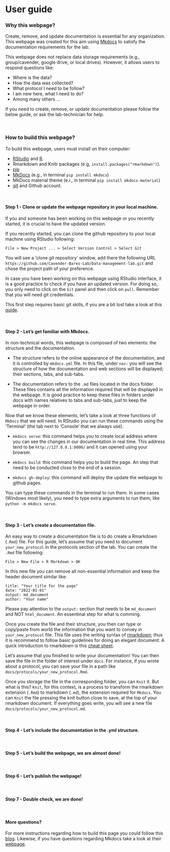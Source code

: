 # User guide

### Why this webpage?

Create, remove, and update documentation is essential for any
organization. This webpage was created for this aim using
[Mkdocs](https://www.mkdocs.org/) to satisfy the documentation
requirements for the lab.

This webpage does not replace data storage requirements (e.g.,
group/cavender, google drive, or local drives). However, it allows users
to respond questions like:

-   Where is the data?
-   How the data was collected?
-   What protocol I need to be follow?
-   I am new here, what I need to do?
-   Among many others …

If you need to create, remove, or update documentation please follow the
below guide, or ask the lab-technician for help.

<br>

### How to build this webpage?

To build this webpage, users must install on their computer:

-   [RStudio](https://www.rstudio.com/products/rstudio/download/) and
    [R](https://www.r-project.org/).
-   Rmarkdown and Knitr packages (e.g, `install.packages("rmarkdown")`).
-   [pip](https://pip.pypa.io/en/stable/cli/pip_install/)
-   [MkDocs](https://www.mkdocs.org/) (e.g., in terminal
    `pip install mkdocs`)
-   MkDocs material theme (e.i., in terminal
    `pip install mkdocs-material`)
-   [git](https://git-scm.com/downloads) and Github account.

<br>

#### Step 1 - Clone or update the webpage repository in your local machine.

If you and someone has been working on this webpage or you recently
started, it is crucial to have the updated version.

If you recently started, you can clone the github repository to your
local machine using RStudio following:

    File > New Project ... > Select Version Control > Select Git 

You will see a ‘clone git repository’ window, add there the following
URL `https://github.com/Cavender-Bares-Lab/Data-management-lab.git` and
chose the project path of your preference.

In case you have been working on this webpage using RStudio interface,
it is a good practice to check if you have an updated version. For doing
so, you only need to click on the `Git` panel and then click on `pull`.
Remember that you will need git credentials.

This first step requires basic git skills, if you are a bit lost take a
look at this
[guide](https://www.geo.uzh.ch/microsite/reproducible_research/post/rr-rstudio-git/).

<br>

#### Step 2 - Let’s get familiar with Mkdocs.

In non-technical words, this webpage is composed of two elements: the
structure and the documentation.

-   The structure refers to the online appearance of the documentation,
    and it is controlled by `mkdocs.yml` file. In this file, under
    `nav:` you will see the structure of how the documentation and web
    sections will be displayed; their sections, tabs, and sub-tabs.

-   The documentation refers to the `.md` files located in the docs
    folder. These files contains all the information required that will
    be displayed in the webpage. It is good practice to keep these files
    in folders under docs with names relatives to tabs and sub-tabs,
    just to keep the webpage in order.

Now that we know these elements, let’s take a look at three functions of
`MkDocs` that we will need. In RStudio you can run these commands using
the ‘Terminal’ (the tab next to ‘Console’ that we always use).

-   `mkdocs serve`: this command helps you to create local address where
    you can see the changes in our documentation in real time. This
    address tend to be `http://127.0.0.1:8000/` and it can opened using
    your browser.

-   `mkdocs build`: this command helps you to build the page. An step
    that need to be conducted close to the end of a session.

-   `mkdocs gh-deploy`: this command will deploy the update the webpage
    to github pages.

You can type these commands in the terminal to run them. In some cases
(Windows most likely), you need to type extra arguments to run them,
like `python -m mkdocs serve`.

<br>

#### Step 3 - Let’s create a documentation file.

An easy way to create a documentation file is to do create a Rmarkdown
(`.Rmd`) file. For this guide, let’s assume that you need to document
`your_new_protocol` in the protocols section of the lab. You can create
the `.Rmd` file following:

    File > New File > R Markdown > OK

In this new file you can remove all non-essential information and keep
the header document similar like:

    title: "Your title for the page"
    date: "2022-01-01"
    output: md_document
    author: "Your name"

Please pay attention to the `output:` section that needs to be
`md_document` and NOT `html_document`. An essentinal step for what is
comming.

Once you create the file and their structure, you then can type or
copy/paste from world the information that you want to convey in
`your_new_protocol` file. This file uses the writing syntax of
[rmarkdown](https://rmarkdown.rstudio.com/); thus it is recommend to
follow basic guidelines for doing an elegant document. A quick
introduction to rmarkdown is this [cheat
sheet](https://www.rstudio.com/wp-content/uploads/2015/02/rmarkdown-cheatsheet.pdf).

Let’s assume that you finished to write your documentation! You can then
save the file in the folder of interest under `docs`. For instance, if
you wrote about a protocol, you can save your file in a path like
`docs/protocols/your_new_protocol.Rmd`.

Once you storage the file in the corresponding folder, you can `Knit`
it. But what is this? `Knit`, for this context, is a process to
transform the rmarkdown extension (`.Rmd`) to markdown (`.md`), the
extension required for `Mkdocs`. You can `Knit` the file pressing the
knit button close to save, at the top of your rmarkdown document. If
everything goes write, you will see a new file
`docs/protocols/your_new_protocol.md`.

<br>

#### Step 4 - Let’s include the documentation in the .yml structure.

<br>

#### Step 5 - Let’s build the webpage, we are almost done!

<br>

#### Step 6 - Let’s publish the webpage!

<br>

#### Step 7 - Double check, we are done!

<br>

#### More questions?

For more instructions regarding how to build this page you could follow
this
[blog](https://ronnyhdez.github.io/blog/posts/2021-12-11-usingmkdocsrmd/).
Likewise, if you have questions regarding Mkdocs take a look at their
[webpage](https://www.mkdocs.org/).

